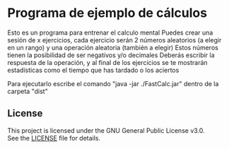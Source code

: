 # Programa de ejemplo de cálculos

Esto es un programa para entrenar el calculo mental
Puedes crear una sesión de x ejercicios, cada ejercicio serán 2 números aleatorios (a elegir en un rango) y una operación aleatoria (también a elegir)
Estos números tienen la posibilidad de ser negativos y/o decimales
Deberás escribir la respuesta de la operación, y al final de los ejercicios se te mostrarán estadísticas como el tiempo que has tardado o los aciertos

Para ejecutarlo escribe el comando "java -jar ./FastCalc.jar" dentro de la carpeta "dist"

## License
This project is licensed under the GNU General Public License v3.0.  
See the [LICENSE](./LICENSE.txt) file for details.
